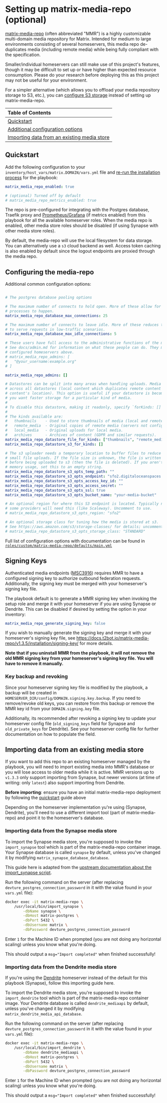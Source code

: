 # Setting up matrix-media-repo (optional)

[matrix-media-repo](https://docs.t2bot.io/matrix-media-repo/) (often abbreviated "MMR") is a highly customizable multi-domain media repository for Matrix. Intended for medium to large environments consisting of several homeservers, this media repo de-duplicates media (including remote media) while being fully compliant with the specification.

Smaller/individual homeservers can still make use of this project's features, though it may be difficult to set up or have higher than expected resource consumption. Please do your research before deploying this as this project may not be useful for your environment.

For a simpler alternative (which allows you to offload your media repository storage to S3, etc.), you can [configure S3 storage](configuring-playbook-s3.md) instead of setting up matrix-media-repo.

| **Table of Contents**                                                                       |
| :------------------------------------------------------------------------------------------ |
| [Quickstart](#quickstart)                                                                   |
| [Additional configuration options](#configuring-the-media-repo)                             |
| [Importing data from an existing media store](#importing-data-from-an-existing-media-store) |

## Quickstart

Add the following configuration to your `inventory/host_vars/matrix.DOMAIN/vars.yml` file and [re-run the installation process](./installing.md) for the playbook:

```yaml
matrix_media_repo_enabled: true

# (optional) Turned off by default
# matrix_media_repo_metrics_enabled: true
```

The repo is pre-configured for integrating with the Postgres database, Traefik proxy and [Prometheus/Grafana](configuring-playbook-prometheus-grafana.md) (if metrics enabled) from this playbook for all the available homeserver roles. When the media repo is enabled, other media store roles should be disabled (if using Synapse with other media store roles).

By default, the media-repo will use the local filesystem for data storage. You can alternatively use a `s3` cloud backend as well. Access token caching is also enabled by default since the logout endpoints are proxied through the media repo.

## Configuring the media-repo

Additional common configuration options:
```yaml

# The postgres database pooling options

# The maximum number of connects to hold open. More of these allow for more concurrent
# processes to happen.
matrix_media_repo_database_max_connections: 25

# The maximum number of connects to leave idle. More of these reduces the time it takes
# to serve requests in low-traffic scenarios.
matrix_media_repo_database_max_idle_connections: 5

# These users have full access to the administrative functions of the media repository.
# See docs/admin.md for information on what these people can do. They must belong to one of the
# configured homeservers above.
# matrix_media_repo_admins: [
#   "@your_username:example.org"
# ]

matrix_media_repo_admins: []

# Datastores can be split into many areas when handling uploads. Media is still de-duplicated
# across all datastores (local content which duplicates remote content will re-use the remote
# content's location). This option is useful if your datastore is becoming very large, or if
# you want faster storage for a particular kind of media.
#
# To disable this datastore, making it readonly, specify `forKinds: []`.
#
# The kinds available are:
#   thumbnails    - Used to store thumbnails of media (local and remote).
#   remote_media  - Original copies of remote media (servers not configured by this repo).
#   local_media   - Original uploads for local media.
#   archives      - Archives of content (GDPR and similar requests).
matrix_media_repo_datastore_file_for_kinds: ["thumbnails", "remote_media", "local_media", "archives"]
matrix_media_repo_datastore_s3_for_kinds: []

# The s3 uploader needs a temporary location to buffer files to reduce memory usage on
# small file uploads. If the file size is unknown, the file is written to this location
# before being uploaded to s3 (then the file is deleted). If you aren't concerned about
# memory usage, set this to an empty string.
matrix_media_repo_datastore_s3_opts_temp_path: ""
matrix_media_repo_datastore_s3_opts_endpoint: "sfo2.digitaloceanspaces.com"
matrix_media_repo_datastore_s3_opts_access_key_id: ""
matrix_media_repo_datastore_s3_opts_access_secret: ""
matrix_media_repo_datastore_s3_opts_ssl: true
matrix_media_repo_datastore_s3_opts_bucket_name: "your-media-bucket"

# An optional region for where this S3 endpoint is located. Typically not needed, though
# some providers will need this (like Scaleway). Uncomment to use.
# matrix_media_repo_datastore_s3_opts_region: "sfo2"

# An optional storage class for tuning how the media is stored at s3.
# See https://aws.amazon.com/s3/storage-classes/ for details; uncomment to use.
# matrix_media_repo_datastore_s3_opts_storage_class: "STANDARD"

```

Full list of configuration options with documentation can be found in [`roles/custom/matrix-media-repo/defaults/main.yml`](https://github.com/spantaleev/matrix-docker-ansible-deploy/blob/master/roles/custom/matrix-media-repo/defaults/main.yml)

## Signing Keys

Authenticated media endpoints ([MSC3916](https://github.com/matrix-org/matrix-spec-proposals/pull/3916)) requires MMR to have a configured signing key to authorize outbound federation requests. Additionally, the signing key must be merged with your homeserver's signing key file.

The playbook default is to generate a MMR signing key when invoking the setup role and merge it with your homeserver if you are using Synapse or Dendrite. This can be disabled if desired by setting the option in your inventory:

```yaml
matrix_media_repo_generate_signing_key: false
```

If you wish to manually generate the signing key and merge it with your homeserver's signing key file, see https://docs.t2bot.io/matrix-media-repo/v1.3.5/installation/signing-key/ for more details.

**Note that if you uninstall MMR from the playbook, it will not remove the old MMR signing key from your homeserver's signing key file. You will have to remove it manually.**

### Key backup and revoking

Since your homeserver signing key file is modified by the playbook, a backup will be created in `HOMESERVER_DIR/config/DOMAIN.signing.key.backup`. If you need to remove/revoke old keys, you can restore from this backup or remove the MMR key id from your `DOMAIN.signing.key` file.

Additionally, its recommended after revoking a signing key to update your homeserver config file (`old_signing_keys` field for Synapse and `old_private_keys` for Dendrite). See your homeserver config file for further documentation on how to populate the field.

## Importing data from an existing media store

If you want to add this repo to an existing homeserver managed by the playbook, you will need to import existing media into MMR's database or you will lose access to older media while it is active. MMR versions up to `v1.3.3` only support importing from Synapse, but newer versions (at time of writing: only `latest`) also support importing from Dendrite.

**Before importing**: ensure you have an initial matrix-media-repo deployment by following the [quickstart](#quickstart) guide above

Depending on the homeserver implementation yu're using (Synapse, Dendrite), you'll need to use a different import tool (part of matrix-media-repo) and point it to the homeserver's database.

### Importing data from the Synapse media store

To import the Synapse media store, you're supposed to invoke the `import_synapse` tool which is part of the matrix-media-repo container image. Your Synapse database is called `synapse` by default, unless you've changed it by modifying `matrix_synapse_database_database`.

This guide here is adapted from the [upstream documentation about the import_synapse script](https://github.com/turt2live/matrix-media-repo#importing-media-from-synapse).

Run the following command on the server (after replacing `devture_postgres_connection_password` in it with the value found in your `vars.yml` file):

```sh
docker exec -it matrix-media-repo \
    /usr/local/bin/import_synapse \
        -dbName synapse \
        -dbHost matrix-postgres \
        -dbPort 5432 \
        -dbUsername matrix \
        -dbPassword devture_postgres_connection_password
```

Enter `1` for the Machine ID when prompted (you are not doing any horizontal scaling) unless you know what you're doing.

This should output a `msg="Import completed"` when finished successfully!

### Importing data from the Dendrite media store

If you're using the [Dendrite](configuring-playbook-dendrite.md) homeserver instead of the default for this playbook (Synapse), follow this importing guide here.

To import the Dendrite media store, you're supposed to invoke the `import_dendrite` tool which is part of the matrix-media-repo container image. Your Dendrite database is called `dendrite_mediaapi` by default, unless you've changed it by modifying `matrix_dendrite_media_api_database`.

Run the following command on the server (after replacing `devture_postgres_connection_password` in it with the value found in your `vars.yml` file):

```sh
docker exec -it matrix-media-repo \
    /usr/local/bin/import_dendrite \
        -dbName dendrite_mediaapi \
        -dbHost matrix-postgres \
        -dbPort 5432 \
        -dbUsername matrix \
        -dbPassword devture_postgres_connection_password
```

Enter `1` for the Machine ID when prompted (you are not doing any horizontal scaling) unless you know what you're doing.

This should output a `msg="Import completed"` when finished successfully!
